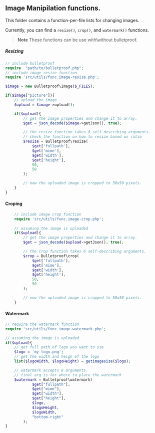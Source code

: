 Image Manipilation functions. 
----- 
This folder contains a function-per-file lists for changing images. 

Currently, you can find a `resize()`, `crop()`, and `watermark()` functions.  

> **Note** These functions can be use with\without bulletproof. 


##### Resizing
```php 
// include bulletproof
require  "path/to/bulletproof.php";
// include image resize function
require 'src/utils/func.image-resize.php';

$image = new Bulletproof\Image($_FILES);

if($image["picture"]){
	// upload the image
	$upload = $image->upload(); 

	if($upload){
		// get the image properties and change it to array. 
		$get = json_decode($image->getJson(), true); 

		// the resize function takes 8 self-describing arguments. 
		// check the function on how to resize based on ratio
		$resize = Bulletproof\resize(
			$get['fullpath'], 
			$get['mime'],
			$get['width'],
			$get['height'],
			50,
			50
		);

		// now the uploaded image is cropped to 50x50 pixels. 
	}
}
```
#### Croping
```php 
	// include image crop function
	require 'src/utils/func.image-crop.php';
	
	// assuming the image is uploaded
	if($upload){
		// get the image properties and change it to array. 
		$get = json_decode($upload->getJson(), true); 

		// the crop function takes 6 self-describing arguments. 
		$crop = Bulletproof\crop(
			$get['fullpath'], 
			$get['mime'],
			$get['width'],
			$get['height'],
			50,
			50
		);

		// now the uploaded image is cropped to 50x50 pixels. 
	}
```
#### Watermark
```php 
// require the watermark function
require 'src/utils/func.image-watermark.php';

// assuming the image is uploaded
if($upload){
	// get full path of logo you want to use
    $logo = 'my-logo.png';
    // get the width and heigh of the logo
	list($logoWidth, $logoHeight) = getimagesize($logo);

	// watermark accepts 8 arguments. 
	// final arg is for where to place the watermark
	$watermark = Bulletproof\watermark(
			$get["fullpath"], 
			$get["mime"],
			$get["width"], 
			$get["height"],
			$logo, 
			$logoHeight,
			$logoWidth,
			"bottom-right"
		);
}
```
